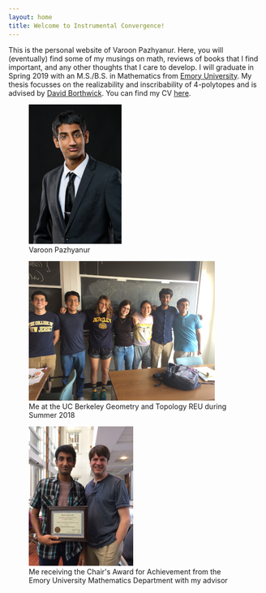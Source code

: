 ```yaml
---
layout: home
title: Welcome to Instrumental Convergence!
---
```



This is the personal website of Varoon Pazhyanur. Here, you will (eventually) find some of my musings on math, reviews of books that I find important, and any other thoughts that I care to develop. I will graduate in Spring 2019 with an M.S./B.S. in Mathematics from [Emory University](https://math.emory.edu/home/). My thesis focusses on the realizability and inscribability of 4-polytopes and is advised by [David Borthwick](https://www.mathcs.emory.edu/~davidb/). You can find my CV [here](/assets/cv.pdf).

<div class="index_trio_layout">
    <figure>
        <img src="/assets/images/varoonpazhyanur_scaled.jpg" alt="Varoon Pazhyanur"/>
        <figcaption>Varoon Pazhyanur</figcaption>
    </figure>
    <figure>
        <img src= "/assets/images/ucberkeley_reu_2018_scaled.jpg" alt="ucberkeley_reu_2018_scaled.jpg"/> 
        <figcaption> Me at the UC Berkeley Geometry and Topology REU during Summer 2018</figcaption>
    </figure>
    <figure>
        <img src="/assets/images/awardpic_scaled.jpg" alt="awardpic_scaled.jpg"/>
        <figcaption> Me receiving the Chair's Award for Achievement from the Emory University Mathematics Department with my advisor </figcaption>
    </figure>
</div>
